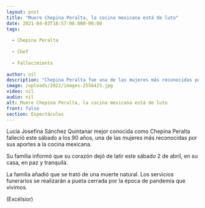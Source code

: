 ```yaml
---
layout: post
title: "Muere Chepina Peralta, la cocina mexicana está de luto"
date: 2021-04-03T18:57:00.000-06:00
tags:
  
  - Chepina Peralta
  
  - Chef
  
  - Fallecimiento
  
author: nil
description: "Chepina Peralta fue una de las mujeres más reconocidas por su pasión por la comida mexicana, falleció a los 90 años"
image: /uploads/2021/images-2556423.jpg
video: nil
audio: nil
alt: Muere Chepina Peralta, la cocina mexicana está de luto
front: false
section: Espectáculos
---
```


Lucía Josefina Sánchez Quintanar mejor conocida como Chepina Peralta falleció este sábado a los 90 años, una de las mujeres más reconocidas por sus aportes a la cocina mexicana.

Su familia informó que su corazón dejó de latir este sábado 2 de abril, en su casa, en paz y tranquila.

La familia añadió que se trató de una muerte natural. Los servicios funerarios se realizarán a pueta cerrada por la época de pandemia que vivimos.

(Excélsior)